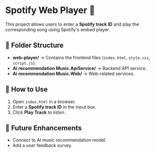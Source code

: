# Spotify Web Player 🎵

This project allows users to enter a **Spotify track ID** and play the corresponding song using Spotify's embed player.

## 📂 Folder Structure
- **web-player/** → Contains the frontend files (`index.html`, `style.css`, `script.js`).
- **Ai recommendation Music.ApiService/** → Backend API service.
- **Ai recommendation Music.Web/** → Web-related services.

## 🚀 How to Use
1. Open `index.html` in a browser.
2. Enter a **Spotify track ID** in the input box.
3. Click **Play Track** to listen.

## 📡 Future Enhancements
- Connect to AI music recommendation model.
- Add a user feedback survey.
